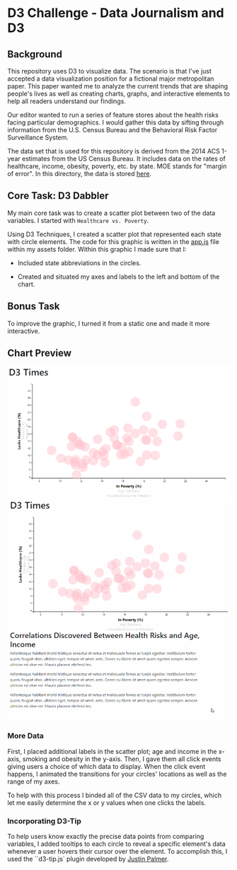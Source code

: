 # D3 Challenge - Data Journalism and D3

## Background

This repository uses D3 to visualize data. The scenario is that I've just accepted a data visualization position for a fictional major metropolitan paper. This paper wanted me to analyze the current trends that are shaping people's lives as well as creating charts, graphs, and interactive elements to help all readers understand our findings. 

Our editor wanted to run a series of feature stores about the health risks facing particular demographics. I would gather this data by sifting through information from the U.S. Census Bureau and the Behavioral Risk Factor Surveillance System.

The data set that is used for this repository is derived from the 2014 ACS 1-year estimates from the US Census Bureau. It includes data on the rates of healthcare, income, obesity, poverty, etc. by state. MOE stands for "margin of error". In this directory, the data is stored [here](D3_data_journalism/assets/census_Journalism_data.csv).

## Core Task: D3 Dabbler

My main core task was to create a scatter plot between two of the data variables. I started with `Healthcare vs. Poverty`.

Using D3 Techniques, I created a scatter plot that represented each state with circle elements. The code for this graphic is written in the [app.js](D3_data_journalism/assets/app.js) file within my assets folder. Within this graphic I made sure that I:

* Included state abbreviations in the circles.

* Created and situated my axes and labels to the left and bottom of the chart.

## Bonus Task

To improve the graphic, I turned it from a static one and made it more interactive.

## Chart Preview
![Static Chart](D3_data_journalism/D3_Chart_Preview.PNG)
![Interactive Chart Example](D3_data_journalism/D3_Chart_Preview2.gif)

### More Data

First, I placed additional labels in the scatter plot; age and income in the x-axis, smoking and obesity in the y-axis. Then, I gave them all click events giving users a choice of which data to display. When the click event happens, I animated the transitions for your circles' locations as well as the range of my axes. 

To help with this process I binded all of the CSV data to my circles, which let me easily determine the x or y values when one clicks the labels.

### Incorporating D3-Tip

To help users know exactly the precise data points from comparing variables, I added tooltips to each circle to reveal a specific element's data whenever a user hovers their cursor over the element. To accomplish this, I used the ``d3-tip.js` plugin developed by [Justin Palmer](https://github.com/Caged).
